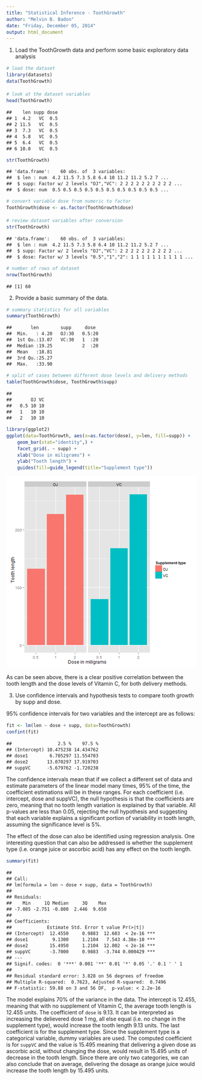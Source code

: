 ```yaml
---
title: "Statistical Inference - ToothGrowth"
author: "Melvin B. Badon"
date: "Friday, December 05, 2014"
output: html_document
---
```


1. Load the ToothGrowth data and perform some basic exploratory data analysis


```r
# load the dataset
library(datasets)
data(ToothGrowth)

# look at the dataset variables
head(ToothGrowth)
```

```
##    len supp dose
## 1  4.2   VC  0.5
## 2 11.5   VC  0.5
## 3  7.3   VC  0.5
## 4  5.8   VC  0.5
## 5  6.4   VC  0.5
## 6 10.0   VC  0.5
```

```r
str(ToothGrowth)
```

```
## 'data.frame':	60 obs. of  3 variables:
##  $ len : num  4.2 11.5 7.3 5.8 6.4 10 11.2 11.2 5.2 7 ...
##  $ supp: Factor w/ 2 levels "OJ","VC": 2 2 2 2 2 2 2 2 2 2 ...
##  $ dose: num  0.5 0.5 0.5 0.5 0.5 0.5 0.5 0.5 0.5 0.5 ...
```

```r
# convert variable dose from numeric to factor
ToothGrowth$dose <- as.factor(ToothGrowth$dose)

# review dataset variables after conversion
str(ToothGrowth)
```

```
## 'data.frame':	60 obs. of  3 variables:
##  $ len : num  4.2 11.5 7.3 5.8 6.4 10 11.2 11.2 5.2 7 ...
##  $ supp: Factor w/ 2 levels "OJ","VC": 2 2 2 2 2 2 2 2 2 2 ...
##  $ dose: Factor w/ 3 levels "0.5","1","2": 1 1 1 1 1 1 1 1 1 1 ...
```

```r
# number of rows of dataset
nrow(ToothGrowth)
```

```
## [1] 60
```


2. Provide a basic summary of the data.

```r
# summary statistics for all variables
summary(ToothGrowth)
```

```
##       len        supp     dose   
##  Min.   : 4.20   OJ:30   0.5:20  
##  1st Qu.:13.07   VC:30   1  :20  
##  Median :19.25           2  :20  
##  Mean   :18.81                   
##  3rd Qu.:25.27                   
##  Max.   :33.90
```

```r
# split of cases between different dose levels and delivery methods
table(ToothGrowth$dose, ToothGrowth$supp)
```

```
##      
##       OJ VC
##   0.5 10 10
##   1   10 10
##   2   10 10
```

```r
library(ggplot2)
ggplot(data=ToothGrowth, aes(x=as.factor(dose), y=len, fill=supp)) +
    geom_bar(stat="identity",) +
    facet_grid(. ~ supp) +
    xlab("Dose in miligrams") +
    ylab("Tooth length") +
    guides(fill=guide_legend(title="Supplement type"))
```

![plot of chunk unnamed-chunk-2](figure/unnamed-chunk-2-1.png) 

As can be seen above, there is a clear positive correlation between the tooth length and the dose levels of Vitamin C, for both delivery methods.

3. Use confidence intervals and hypothesis tests to compare tooth growth by supp and dose.

95% confidence intervals for two variables and the intercept are as follows:


```r
fit <- lm(len ~ dose + supp, data=ToothGrowth)
confint(fit)
```

```
##                 2.5 %    97.5 %
## (Intercept) 10.475238 14.434762
## dose1        6.705297 11.554703
## dose2       13.070297 17.919703
## suppVC      -5.679762 -1.720238
```

The confidence intervals mean that if we collect a different set of data and estimate parameters of the linear model many times, 95% of the time, the coefficient estimations will be in these ranges. For each coefficient (i.e. intercept, dose and suppVC), the null hypothesis is that the coefficients are zero, meaning that no tooth length variation is explained by that variable. All p-values are less than 0.05, rejecting the null hypothesis and suggesting that each variable explains a significant portion of variability in tooth length, assuming the significance level is 5%.

The effect of the dose can also be identified using regression analysis. One interesting question that can also be addressed is whether the supplement type (i.e. orange juice or ascorbic acid) has any effect on the tooth length.


```r
summary(fit)
```

```
## 
## Call:
## lm(formula = len ~ dose + supp, data = ToothGrowth)
## 
## Residuals:
##    Min     1Q Median     3Q    Max 
## -7.085 -2.751 -0.800  2.446  9.650 
## 
## Coefficients:
##             Estimate Std. Error t value Pr(>|t|)    
## (Intercept)  12.4550     0.9883  12.603  < 2e-16 ***
## dose1         9.1300     1.2104   7.543 4.38e-10 ***
## dose2        15.4950     1.2104  12.802  < 2e-16 ***
## suppVC       -3.7000     0.9883  -3.744 0.000429 ***
## ---
## Signif. codes:  0 '***' 0.001 '**' 0.01 '*' 0.05 '.' 0.1 ' ' 1
## 
## Residual standard error: 3.828 on 56 degrees of freedom
## Multiple R-squared:  0.7623,	Adjusted R-squared:  0.7496 
## F-statistic: 59.88 on 3 and 56 DF,  p-value: < 2.2e-16
```


The model explains 70% of the variance in the data. The intercept is 12.455, meaning that with no supplement of Vitamin C, the average tooth length is 12.455 units. The coefficient of `dose` is 9.13. It can be interpreted as increasing the delievered dose 1 mg, all else equal (i.e. no change in the supplement type), would increase the tooth length 9.13 units. The last coefficient is for the supplement type. Since the supplement type is a categorical variable, dummy variables are used. The computed coefficient is for `suppVC` and the value is 15.495 meaning that delivering a given dose as ascorbic acid, without changing the dose, would result in 15.495 units of decrease in the tooth length. Since there are only two categories, we can also conclude that on average, delivering the dosage as orange juice would increase the tooth length by 15.495 units.

